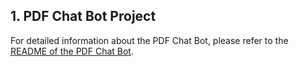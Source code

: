## 1. PDF Chat Bot Project

For detailed information about the PDF Chat Bot, please refer to the [README of the PDF Chat Bot](https://github.com/harshitpathak18/LLM-Projects/blob/main/PDF_Chat_Bot/readme.md).
